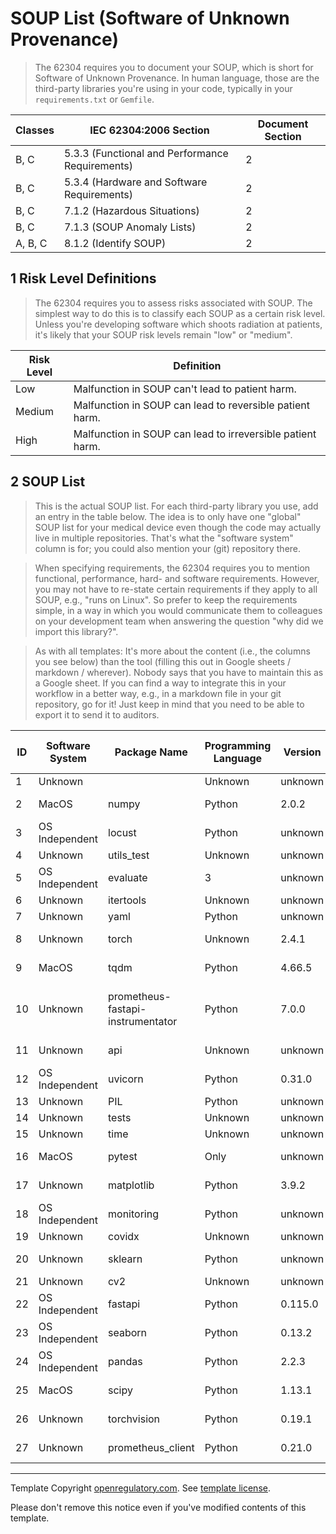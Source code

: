 # SOUP List (Software of Unknown Provenance)

> The 62304 requires you to document your SOUP, which is short for Software of Unknown Provenance. In human
> language, those are the third-party libraries you're using in your code, typically in your
> `requirements.txt` or `Gemfile`.

| Classes | IEC 62304:2006 Section                          | Document Section |
|---------|-------------------------------------------------|------------------|
| B, C    | 5.3.3 (Functional and Performance Requirements) | 2                |
| B, C    | 5.3.4 (Hardware and Software Requirements)      | 2                |
| B, C    | 7.1.2 (Hazardous Situations)                    | 2                |
| B, C    | 7.1.3 (SOUP Anomaly Lists)                      | 2                |
| A, B, C | 8.1.2 (Identify SOUP)                           | 2                |

## 1 Risk Level Definitions

> The 62304 requires you to assess risks associated with SOUP. The simplest way to do this is to classify each
> SOUP as a certain risk level. Unless you're developing software which shoots radiation at patients, it's
> likely that your SOUP risk levels remain "low" or "medium".

| Risk Level | Definition                                                 |
|------------|------------------------------------------------------------|
| Low        | Malfunction in SOUP can't lead to patient harm.            |
| Medium     | Malfunction in SOUP can lead to reversible patient harm.   |
| High       | Malfunction in SOUP can lead to irreversible patient harm. |

## 2 SOUP List

> This is the actual SOUP list. For each third-party library you use, add an entry in the table below. The
> idea is to only have one "global" SOUP list for your medical device even though the code may actually live
> in multiple repositories. That's what the "software system" column is for; you could also mention your (git)
> repository there.

> When specifying requirements, the 62304 requires you to mention functional, performance, hard- and software
> requirements. However, you may not have to re-state certain requirements if they apply to all SOUP,
> e.g., "runs on Linux". So prefer to keep the requirements simple, in a way in which you would communicate them
> to colleagues on your development team when answering the question "why did we import this library?".

> As with all templates: It's more about the content (i.e., the columns you see below) than the tool (filling
> this out in Google sheets / markdown / wherever). Nobody says that you have to maintain this as a Google
> sheet. If you can find a way to integrate this in your workflow in a better way, e.g., in a markdown file in
> your git repository, go for it! Just keep in mind that you need to be able to export it to send it to
> auditors.

| ID | Software System | Package Name | Programming Language | Version | Website                                          | Last verified at | Risk Level | Requirements               | Verification Reasoning                                                    |
|----|-----------------|--------------|----------------------|---------|--------------------------------------------------|------------------|------------|----------------------------|---------------------------------------------------------------------------|
| 1 | Unknown |  | Unknown | unknown | [unknown](unknown) | Unknown | unknown | unknown | unknown |
| 2 | MacOS | numpy | Python | 2.0.2 | [https://numpy.org](https://numpy.org) | 2024-09-03 | N/A | N/A | N/A |
| 3 | OS Independent | locust | Python | unknown | [unknown](unknown) | 2024-09-28 | unknown | unknown | unknown |
| 4 | Unknown | utils_test | Unknown | unknown | [unknown](unknown) | Unknown | unknown | unknown | unknown |
| 5 | OS Independent | evaluate | 3 | unknown | [unknown](unknown) | 2024-09-11 | unknown | unknown | unknown |
| 6 | Unknown | itertools | Unknown | unknown | [unknown](unknown) | Unknown | unknown | unknown | unknown |
| 7 | Unknown | yaml | Python | unknown | [unknown](unknown) | Unknown | unknown | unknown | unknown |
| 8 | Unknown | torch | Unknown | 2.4.1 | [https://pytorch.org/](https://pytorch.org/) | 2024-09-04 | N/A | N/A | N/A |
| 9 | MacOS | tqdm | Python | 4.66.5 | [unknown](unknown) | 2024-08-03 | N/A | N/A | N/A |
| 10 | Unknown | prometheus-fastapi-instrumentator | Python | 7.0.0 | [https://github.com/trallnag/prometheus-fastapi-instrumentator](https://github.com/trallnag/prometheus-fastapi-instrumentator) | 2024-03-13 | N/A | N/A | N/A |
| 11 | Unknown | api | Unknown | unknown | [unknown](unknown) | 2017-11-08 | unknown | unknown | unknown |
| 12 | OS Independent | uvicorn | Python | 0.31.0 | [unknown](unknown) | 2024-09-27 | N/A | N/A | N/A |
| 13 | Unknown | PIL | Python | unknown | [unknown](unknown) | Unknown | unknown | unknown | unknown |
| 14 | Unknown | tests | Unknown | unknown | [unknown](unknown) | Unknown | unknown | unknown | unknown |
| 15 | Unknown | time | Unknown | unknown | [unknown](unknown) | Unknown | unknown | unknown | unknown |
| 16 | MacOS | pytest | Only | unknown | [unknown](unknown) | 2024-09-10 | unknown | unknown | unknown |
| 17 | Unknown | matplotlib | Python | 3.9.2 | [unknown](unknown) | 2024-08-13 | N/A | N/A | N/A |
| 18 | OS Independent | monitoring | Python | unknown | [unknown](unknown) | 2019-07-02 | unknown | unknown | unknown |
| 19 | Unknown | covidx | Unknown | unknown | [unknown](unknown) | Unknown | unknown | unknown | unknown |
| 20 | Unknown | sklearn | Python | unknown | [unknown](unknown) | 2023-12-01 | unknown | unknown | unknown |
| 21 | Unknown | cv2 | Unknown | unknown | [unknown](unknown) | Unknown | unknown | unknown | unknown |
| 22 | OS Independent | fastapi | Python | 0.115.0 | [unknown](unknown) | 2024-09-17 | N/A | N/A | N/A |
| 23 | OS Independent | seaborn | Python | 0.13.2 | [unknown](unknown) | 2024-01-25 | N/A | N/A | N/A |
| 24 | OS Independent | pandas | Python | 2.2.3 | [https://pandas.pydata.org](https://pandas.pydata.org) | 2024-09-20 | N/A | N/A | N/A |
| 25 | MacOS | scipy | Python | 1.13.1 | [https://scipy.org/](https://scipy.org/) | 2024-08-21 | N/A | N/A | N/A |
| 26 | Unknown | torchvision | Python | 0.19.1 | [https://github.com/pytorch/vision](https://github.com/pytorch/vision) | 2024-09-04 | N/A | N/A | N/A |
| 27 | Unknown | prometheus_client | Python | 0.21.0 | [https://github.com/prometheus/client_python](https://github.com/prometheus/client_python) | 2024-09-20 | N/A | N/A | N/A |



---
Template Copyright [openregulatory.com](https://openregulatory.com). See [template
license](https://openregulatory.com/template-license).

Please don't remove this notice even if you've modified contents of this template.